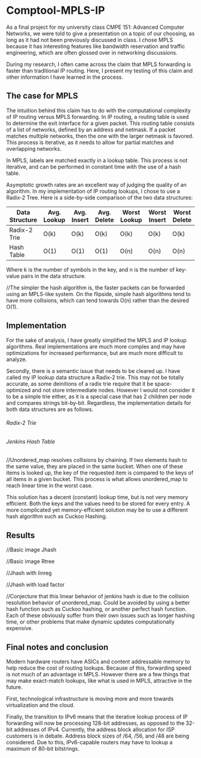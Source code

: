 # Comptool-MPLS-IP

As a final project for my university class CMPE 151: Advanced Computer Networks, we were told to give a presentation on a topic of our choosing, as long as it had not been previously discussed in class. I chose MPLS because it has interesting features like bandwidth reservation and traffic engineering, which are often glossed over in networking discussions.

During my research, I often came across the claim that MPLS forwarding is faster than traditional IP routing. Here, I present my testing of this claim and other information I have learned in the process.

## The case for MPLS

The intuition behind this claim has to do with the computational complexity of IP routing versus MPLS forwarding. In IP routing, a routing table is used to determine the exit interface for a given packet. This routing table consists of a list of networks, defined by an address and netmask. If a packet matches multiple networks, then the one with the larger netmask is favored. This process is iterative, as it needs to allow for partial matches and overlapping networks.

In MPLS, labels are matched exactly in a lookup table. This process is not iterative, and can be performed in constant time with the use of a hash table.

Asymptotic growth rates are an excellent way of judging the quality of an algorithm. In my implementation of IP routing lookups, I chose to use a Radix-2 Tree. Here is a side-by-side comparison of the two data structures:

Data Structure | Avg. Lookup   | Avg. Insert|Avg. Delete | Worst Lookup | Worst Insert | Worst Delete 
------------- | ------------- | ----------- | ----------- | ------------ | ------------ | ------------
Radix-2 Trie  | O(k)          |  O(k)       | O(k)        | O(k)         | O(k)         | O(k)
Hash Table    | O(1)          |  O(1)       | O(1)        | O(n)         | O(n)         | O(n)

Where k is the number of symbols in the key, and n is the number of key-value pairs in the data structure.

//The simpler the hash algorithm is, the faster packets can be forwarded using an MPLS-like system. On the flipside, simple hash algorithms tend to have more collisions, which can tend towards O(n) rather than the desired O(1).

## Implementation

For the sake of analysis, I have greatly simplified the MPLS and IP lookup algorithms. Real implementations are much more complex and may have optimizations for increased performance, but are much more difficult to analyze.

Secondly, there is a semantic issue that needs to be cleared up. I have called my IP lookup data structure a Radix-2 trie. This may not be totally accurate, as some deinitions of a radix trie require that it be space-optimized and not store intermediate nodes. However I would not consider it to be a simple trie either, as it is a special case that has 2 children per node and compares strings bit-by-bit. Regardless, the implementation details for both data structures are as follows.

###### Radix-2 Trie


###### Jenkins Hash Table

//Unordered_map resolves collisions by chaining. If two elements hash to the same value, they are placed in the same bucket. When one of these items is looked up, the key of the requested item is compared to the keys of all items in a given bucket. This process is what allows unordered_map to reach linear time in the worst case.

This solution has a decent (constant) lookup time, but is not very memory efficient. Both the keys and the values need to be stored for every entry. A more complicated yet memory-efficient solution may be to use a different hash algorithm such as Cuckoo Hashing.


## Results

//Basic image Jhash

//Basic image Rtree

//Jhash with linreg

//Jhash with load factor

//Conjecture that this linear behavior of jenkins hash is due to the collision resolution behavior of unordered_map. Could be avoided by using a better hash function such as Cuckoo hashing, or another perfect hash function. Each of these obviously suffer from their own issues such as longer hashing time, or other problems that make dynamic updates computationally expensive.


## Final notes and conclusion

Modern hardware routers have ASICs and content addressable memory to help reduce the cost of routing lookups. Because of this, forwarding speed is not much of an advantage in MPLS. However there are a few things that may make exact-match lookups, like what is used in MPLS, attractive in the future.

First, technological infrastructure is moving more and more towards virtualization and the cloud.

Finally, the transition to IPv6 means that the iterative lookup process of IP forwarding will now be processing 128-bit addresses, as opposed to the 32-bit addresses of IPv4. Currently, the address block allocation for ISP customers is in debate. Address block sizes of /64, /56, and /48 are being considered. Due to this, IPv6-capable routers may have to lookup a maximum of 80-bit bitstrings.
